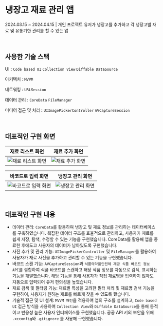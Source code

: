 # 냉장고 재료 관리 앱
2024.03.15 ~ 2024.04.15 | 개인 프로젝트
유저가 냉장고를 추가하고 각 냉장고별 재료 및 유통기한 관리를 할 수 있는 앱

<br />

## 사용한 기술 스택
UI : `Code based UI` `Collection View` `Diffable DataSource`

아키텍처 : `MVVM` 

네트워킹 : `URLSession` 

데이터 관리 : `CoreData` `FileManager` 

미디어 접근 및 처리 : `UIImagePickerController` `AVCaptureSession` 

<br />

## 대표적인 구현 화면
| **재료 리스트 화면** | **재료 추가 화면** |
|:-----------------------------------------------------:|:-----------------------------------------------------:|
| ![재료 리스트 화면](https://file.notion.so/f/f/72300c4e-dbcf-4962-8496-36c9bcdb8c50/41b08716-6a7a-4c3e-b295-0601e84f0268/IMG_7882.png?table=block&id=770c3830-3721-4dfa-bf12-c1e198c391bf&spaceId=72300c4e-dbcf-4962-8496-36c9bcdb8c50&expirationTimestamp=1726250400000&signature=d3jHrxNWusfOxbKJWRu0eIOa-ARM_lajp3SPeVufF40&downloadName=IMG_7882.PNG.png) | ![재료 추가 화면](https://file.notion.so/f/f/72300c4e-dbcf-4962-8496-36c9bcdb8c50/f96ffaee-3258-401e-a1fb-f2f5b01973db/IMG_7885.png?table=block&id=fe22e67c-e20e-4cb5-a792-d8c4b05136c4&spaceId=72300c4e-dbcf-4962-8496-36c9bcdb8c50&expirationTimestamp=1726250400000&signature=PEGPtU7WKF1eICqytKoOGT2f2HH1tC-l6WXtcHZKG28&downloadName=IMG_7885.PNG.png) |

| **바코드로 입력 화면** | **냉장고 관리 화면** |
|:-----------------------------------------------------:|:-----------------------------------------------------:|
| ![바코드로 입력 화면](https://file.notion.so/f/f/72300c4e-dbcf-4962-8496-36c9bcdb8c50/581c0fab-2c0e-42b9-8231-581c41334832/IMG_7884.png?table=block&id=2f528846-2ea5-4537-a68c-89f50d9ec0a9&spaceId=72300c4e-dbcf-4962-8496-36c9bcdb8c50&expirationTimestamp=1726250400000&signature=EQYsq-2GygKbImuD4eCVTnSBPOoOc0shUn4Dxd9I8o0&downloadName=IMG_7884.PNG.png) | ![냉장고 관리 화면](https://file.notion.so/f/f/72300c4e-dbcf-4962-8496-36c9bcdb8c50/4b1f029c-e8f6-4176-b23e-3c07c57d31e0/IMG_7881.png?table=block&id=abd0c2a9-2b34-48cc-9315-70f129b02633&spaceId=72300c4e-dbcf-4962-8496-36c9bcdb8c50&expirationTimestamp=1726250400000&signature=NFon9ysFfHF5jEgMygjSk-SL3Z0UjSKCKOwKmJJLp38&downloadName=IMG_7881.PNG.png) |

<br />

## 대표적인 구현 내용

- 데이터 관리: `CoreData`를 활용하여 냉장고 및 재료 정보를 관리하는 데이터베이스를 구축하였습니다. 복잡한 데이터 구조를 효율적으로 관리하고, 사용자가 재료를 쉽게 저장, 탐색, 수정할 수 있는 기능을 구현했습니다. CoreData를 활용해 앱을 종료한 후에도고 사용자의 데이터가 남아있도록 구현했습니다.
- 사진 추가 및 관리 기능: `UIImagePickerController` 및 `FileManager`를 활용하여 사용자가 재료 사진을 추가하고 관리할 수 있는 기능을 구현했습니다.
- 바코드 스캔 기능: `AVCaptureSession`과 `식품의약품안전체 제공 식품 바코드 정보 API`를 결합하여 식품 바코드를 스캔하고 해당 식품 정보를 자동으로 검색, 표시하는 기능을 개발했습니다. 해당 기능을 통해 사용자가 직접 재료명을 입력하지 않아도 자동으로 입력되어 유저 편의성을 높였습니다.
- 재료 검색 및 필터링 기능: 재료별 특성을 고려한 필터 처리 및 재료명 검색 기능을 구현하여, 사용자가 원하는 재료를 빠르게 찾을 수 있도록 했습니다.
- 기술적 접근 및 UI 설계: `MVVM 패턴`을 적용하여 앱의 구조를 설계하고, `Code based UI` 접근 방식을 사용하여 `Collection View`와 `Diffable DataSource`를 통해 동적이고 반응성 높은 사용자 인터페이스를 구현했습니다. 공공 API 키의 보안을 위해 `.xcconfig`와 `.gitignore` 를 사용해 구현했습니다.
